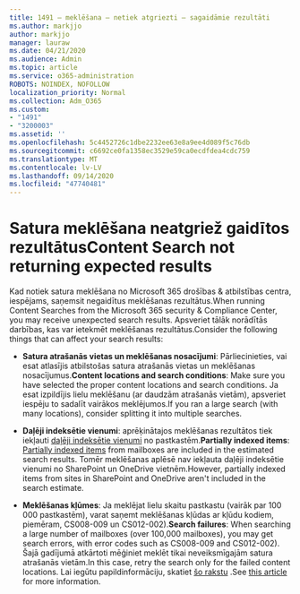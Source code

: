```yaml
---
title: 1491 — meklēšana — netiek atgriezti — sagaidāmie rezultāti
ms.author: markjjo
author: markjjo
manager: lauraw
ms.date: 04/21/2020
ms.audience: Admin
ms.topic: article
ms.service: o365-administration
ROBOTS: NOINDEX, NOFOLLOW
localization_priority: Normal
ms.collection: Adm_O365
ms.custom:
- "1491"
- "3200003"
ms.assetid: ''
ms.openlocfilehash: 5c4452726c1dbe2232ee63e8a9ee4d089f5c76db
ms.sourcegitcommit: c6692ce0fa1358ec3529e59ca0ecdfdea4cdc759
ms.translationtype: MT
ms.contentlocale: lv-LV
ms.lasthandoff: 09/14/2020
ms.locfileid: "47740481"
---
```

# <a name="content-search-not-returning-expected-results"></a><span data-ttu-id="886a3-102">Satura meklēšana neatgriež gaidītos rezultātus</span><span class="sxs-lookup"><span data-stu-id="886a3-102">Content Search not returning expected results</span></span>

<span data-ttu-id="886a3-103">Kad notiek satura meklēšana no Microsoft 365 drošības & atbilstības centra, iespējams, saņemsit negaidītus meklēšanas rezultātus.</span><span class="sxs-lookup"><span data-stu-id="886a3-103">When running Content Searches from the Microsoft 365 security & Compliance Center, you may receive unexpected search results.</span></span> <span data-ttu-id="886a3-104">Apsveriet tālāk norādītās darbības, kas var ietekmēt meklēšanas rezultātus.</span><span class="sxs-lookup"><span data-stu-id="886a3-104">Consider the following things that can affect your search results:</span></span>

- <span data-ttu-id="886a3-105">**Satura atrašanās vietas un meklēšanas nosacījumi**: Pārliecinieties, vai esat atlasījis atbilstošas satura atrašanās vietas un meklēšanas nosacījumus.</span><span class="sxs-lookup"><span data-stu-id="886a3-105">**Content locations and search conditions**: Make sure you have selected the proper content locations and search conditions.</span></span> <span data-ttu-id="886a3-106">Ja esat izpildījis lielu meklēšanu (ar daudzām atrašanās vietām), apsveriet iespēju to sadalīt vairākos meklējumos.</span><span class="sxs-lookup"><span data-stu-id="886a3-106">If you ran a large search (with many locations), consider splitting it into multiple searches.</span></span>

- <span data-ttu-id="886a3-107">**Daļēji indeksētie vienumi**: aprēķinātajos meklēšanas rezultātos tiek iekļauti  [daļēji indeksētie vienumi](https://docs.microsoft.com/microsoft-365/compliance/partially-indexed-items-in-content-search) no pastkastēm.</span><span class="sxs-lookup"><span data-stu-id="886a3-107">**Partially indexed items**:  [Partially indexed items](https://docs.microsoft.com/microsoft-365/compliance/partially-indexed-items-in-content-search) from mailboxes are included in the estimated search results.</span></span> <span data-ttu-id="886a3-108">Tomēr meklēšanas aplēsē nav iekļauta daļēji indeksētie vienumi no SharePoint un OneDrive vietnēm.</span><span class="sxs-lookup"><span data-stu-id="886a3-108">However, partially indexed items from sites in SharePoint and OneDrive aren't included in the search estimate.</span></span>

- <span data-ttu-id="886a3-109">**Meklēšanas kļūmes**: Ja meklējat lielu skaitu pastkastu (vairāk par 100 000 pastkastēm), varat saņemt meklēšanas kļūdas ar kļūdu kodiem, piemēram, CS008-009 un CS012-002).</span><span class="sxs-lookup"><span data-stu-id="886a3-109">**Search failures**: When searching a large number of mailboxes (over 100,000 mailboxes), you may get search errors, with error codes such as CS008-009 and CS012-002).</span></span> <span data-ttu-id="886a3-110">Šajā gadījumā atkārtoti mēģiniet meklēt tikai neveiksmīgajām satura atrašanās vietām.</span><span class="sxs-lookup"><span data-stu-id="886a3-110">In this case, retry the search only for the failed content locations.</span></span> <span data-ttu-id="886a3-111">Lai iegūtu papildinformāciju, skatiet  [šo rakstu](https://docs.microsoft.com/microsoft-365/compliance/retry-failed-content-search) .</span><span class="sxs-lookup"><span data-stu-id="886a3-111">See  [this article](https://docs.microsoft.com/microsoft-365/compliance/retry-failed-content-search) for more information.</span></span>
